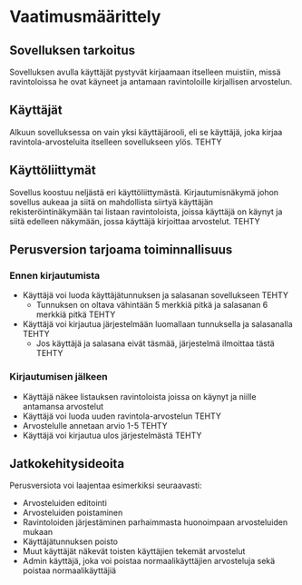 # Vaatimusmäärittely
## Sovelluksen tarkoitus
Sovelluksen avulla käyttäjät pystyvät kirjaamaan itselleen muistiin, missä ravintoloissa he ovat käyneet ja antamaan ravintoloille kirjallisen arvostelun.
## Käyttäjät
Alkuun sovelluksessa on vain yksi käyttäjärooli, eli se käyttäjä, joka kirjaa ravintola-arvosteluita itselleen sovellukseen ylös. TEHTY
## Käyttöliittymät
Sovellus koostuu neljästä eri käyttöliittymästä. Kirjautumisnäkymä johon sovellus aukeaa ja siitä on mahdollista siirtyä käyttäjän rekisteröintinäkymään tai listaan ravintoloista, joissa käyttäjä on käynyt ja siitä edelleen näkymään, jossa käyttäjä kirjoittaa arvostelut. TEHTY
## Perusversion tarjoama toiminnallisuus
### Ennen kirjautumista
- Käyttäjä voi luoda käyttäjätunnuksen ja salasanan sovellukseen TEHTY
	- Tunnuksen on oltava vähintään 5 merkkiä pitkä ja salasanan 6 merkkiä pitkä TEHTY
- Käyttäjä voi kirjautua järjestelmään luomallaan tunnuksella ja salasanalla TEHTY
	- Jos käyttäjä ja salasana eivät täsmää, järjestelmä ilmoittaa tästä TEHTY
### Kirjautumisen jälkeen
- Käyttäjä näkee listauksen ravintoloista joissa on käynyt ja niille antamansa arvostelut
- Käyttäjä voi luoda uuden ravintola-arvostelun TEHTY
- Arvostelulle annetaan arvio 1-5 TEHTY
- Käyttäjä voi kirjautua ulos järjestelmästä TEHTY
## Jatkokehitysideoita
Perusversiota voi laajentaa esimerkiksi seuraavasti:
- Arvosteluiden editointi
- Arvosteluiden poistaminen
- Ravintoloiden järjestäminen parhaimmasta huonoimpaan arvosteluiden mukaan
- Käyttäjätunnuksen poisto
- Muut käyttäjät näkevät toisten käyttäjien tekemät arvostelut
- Admin käyttäjä, joka voi poistaa normaalikäyttäjien arvosteluja sekä poistaa normaalikäyttäjiä
